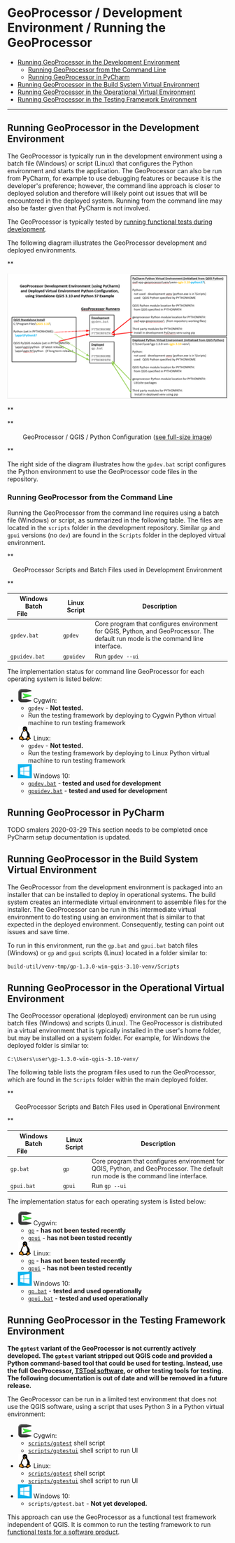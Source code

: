 # GeoProcessor / Development Environment / Running the GeoProcessor #

*   [Running GeoProcessor in the Development Environment](#running-geoprocessor-in-the-development-environment)
    +   [Running GeoProcessor from the Command Line](#running-geoprocessor-from-the-command-line)
    +   [Running GeoProcessor in PyCharm](#running-geoprocessor-in-pycharm)
*   [Running GeoProcessor in the  Build System Virtual Environment](#running-geoprocessor-in-the-build-system-virtual-environment)
*   [Running GeoProcessor in the Operational Virtual Environment](#running-geoprocessor-in-the-operational-virtual-environment)
*   [Running GeoProcessor in the Testing Framework Environment](#running-geoprocessor-in-the-testing-framework-environment)

----------------

## Running GeoProcessor in the Development Environment ##

The GeoProcessor is typically run in the development environment using a batch file (Windows) or script (Linux) that
configures the Python environment and starts the application.
The GeoProcessor can also be run from PyCharm, for example to use debugging features or because it is the developer's preference;
however, the command line approach is closer to deployed solution and therefore 
will likely point out issues that will be encountered in the deployed system.
Running from the command line may also be faster given that PyCharm is not involved.

The GeoProcessor is typically tested by [running functional tests during development](../dev-tasks/testing.md#functional-tests).

The following diagram illustrates the GeoProcessor development and deployed environments.

**<p style="text-align: center;">
![gp-python-config](images/gp-python-config.png)
</p>**

**<p style="text-align: center;">
GeoProcessor / QGIS / Python Configuration (<a href="../images/gp-python-config.png">see full-size image</a>)
</p>**

The right side of the diagram illustrates how the `gpdev.bat` script configures the Python environment
to use the GeoProcessor code files in the repository.

### Running GeoProcessor from the Command Line ###

Running the GeoProcessor from the command line requires using a batch file (Windows) or script, as summarized in the following table.
The files are located in the `scripts` folder in the development repository.
Similar `gp` and `gpui` versions (no `dev`) are found in the `Scripts` folder in the deployed virtual environment.

**<p style="text-align: center;">
GeoProcessor Scripts and Batch Files used in Development Environment
</p>**

| **Windows Batch File**&nbsp;&nbsp;&nbsp;&nbsp;&nbsp;&nbsp;&nbsp;&nbsp;&nbsp;&nbsp;&nbsp;&nbsp;&nbsp;&nbsp; | **Linux Script** | **Description** |
| -- | -- | -- |
| `gpdev.bat` | `gpdev` | Core program that configures environment for QGIS, Python, and GeoProcessor.  The default run mode is the command line interface. |
| `gpuidev.bat` | `gpuidev` | Run `gpdev --ui` |

The implementation status for command line GeoProcessor for each operating system is listed below:

*   ![Cygwin](../images/cygwin-32.png) Cygwin:
    +   `gpdev` - **Not tested.**
    +   Run the testing framework by deploying to Cygwin Python virtual machine to run testing framework
*   ![Linux](../images/linux-32.png) Linux:
    +   `gpdev` - **Not tested.**
    +   Run the testing framework by deploying to Linux Python virtual machine to run testing framework
*   ![Windows](../images/windows-32.png) Windows 10:
    +   [`gpdev.bat`](https://github.com/OpenWaterFoundation/owf-app-geoprocessor-python/tree/main/scripts/gpdev.bat) - **tested and used for development**
    +   [`gpuidev.bat`](https://github.com/OpenWaterFoundation/owf-app-geoprocessor-python/tree/main/scripts/gpuidev.bat) - **tested and used for development**

## Running GeoProcessor in PyCharm ##

TODO smalers 2020-03-29 This section needs to be completed once PyCharm setup documentation is updated.

## Running GeoProcessor in the Build System Virtual Environment ##

The GeoProcessor from the development environment is packaged into an installer that can be installed to deploy in operational systems.
The build system creates an intermediate virtual environment to assemble files for the installer.
The GeoProcessor can be run in this intermediate virtual environment to do testing using an environment that is similar
to that expected in the deployed environment.  Consequently, testing can point out issues and save time.

To run in this environment, run the `gp.bat` and `gpui.bat` batch files (Windows) or `gp` and `gpui` scripts (Linux) located in
a folder similar to:

```
build-util/venv-tmp/gp-1.3.0-win-gqis-3.10-venv/Scripts
``` 

## Running GeoProcessor in the Operational Virtual Environment ##

The GeoProcessor operational (deployed) environment can be run using batch files (Windows) and scripts (Linux). 
The GeoProcessor is distributed in a virtual environment that is typically installed in the user's home folder,
but may be installed on a system folder.  For example, for Windows the deployed folder is similar to:

```
C:\Users\user\gp-1.3.0-win-qgis-3.10-venv/
```

The following table lists the program files used to run the GeoProcessor, which are found in the `Scripts` folder within the main deployed folder.

**<p style="text-align: center;">
GeoProcessor Scripts and Batch Files used in Operational Environment
</p>**

| **Windows Batch File**&nbsp;&nbsp;&nbsp;&nbsp;&nbsp;&nbsp;&nbsp;&nbsp;&nbsp;&nbsp;&nbsp;&nbsp;&nbsp;&nbsp; | **Linux Script** | **Description** |
| -- | -- | -- |
| `gp.bat` | `gp` | Core program that configures environment for QGIS, Python, and GeoProcessor.  The default run mode is the command line interface. |
| `gpui.bat` | `gpui` | Run `gp --ui` |

The implementation status for each operating system is listed below:

*   ![Cygwin](../images/cygwin-32.png) Cygwin:
    +   [`gp`](https://github.com/OpenWaterFoundation/owf-app-geoprocessor-python/tree/main/scripts/gp) - **has not been tested recently**
    +   [`gpui`](https://github.com/OpenWaterFoundation/owf-app-geoprocessor-python/tree/main/scripts/gpui) - **has not been tested recently**
*   ![Linux](../images/linux-32.png) Linux:
    +   [`gp`](https://github.com/OpenWaterFoundation/owf-app-geoprocessor-python/tree/main/scripts/gp) - **has not been tested recently**
    +   [`gpui`](https://github.com/OpenWaterFoundation/owf-app-geoprocessor-python/tree/main/scripts/gpui) - **has not been tested recently**
*   ![Windows](../images/windows-32.png) Windows 10:
    +   [`gp.bat`](https://github.com/OpenWaterFoundation/owf-app-geoprocessor-python/tree/main/scripts/gp.bat) - **tested and used operationally**
    +   [`gpui.bat`](https://github.com/OpenWaterFoundation/owf-app-geoprocessor-python/tree/main/scripts/gpui.bat) - **tested and used operationally**

## Running GeoProcessor in the Testing Framework Environment ##

**The `gptest` variant of the GeoProcessor is not currently actively developed.
The `gptest` variant stripped out QGIS code and provided a Python command-based tool that could be used for testing.
Instead, use the full GeoProcessor, [TSTool software](http://software.openwaterfoundation.org/), or other testing tools for testing.
The following documentation is out of date and will be removed in a future release.**

The GeoProcessor can be run in a limited test environment that does not use the QGIS software,
using a script that uses Python 3 in a Python virtual environment:

*   ![Cygwin](../images/cygwin-32.png) Cygwin:
    +   [`scripts/gptest`](https://github.com/OpenWaterFoundation/owf-app-geoprocessor-python/tree/main/scripts/gptest) shell script
    +   [`scripts/gptestui`](https://github.com/OpenWaterFoundation/owf-app-geoprocessor-python/tree/main/scripts/gptestui) shell script to run UI
*   ![Linux](../images/linux-32.png) Linux:
    +   [`scripts/gptest`](https://github.com/OpenWaterFoundation/owf-app-geoprocessor-python/tree/main/scripts/gptest) shell script
    +   [`scripts/gptestui`](https://github.com/OpenWaterFoundation/owf-app-geoprocessor-python/tree/main/scripts/gptestui) shell script to run UI
*   ![Windows](../images/windows-32.png) Windows 10:
    +   `scripts/gptest.bat` - **Not yet developed.**

This approach can use the GeoProcessor as a functional test framework independent of QGIS.
It is common to run the testing framework to run [functional tests for a software product](../dev-tasks/testing.md#functional-tests).
